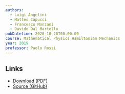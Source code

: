 ```yaml
---
authors:
  - Luigi Angelini
  - Matteo Capucci
  - Francesco Monzani
  - Davide Dal Martello
pubDatetime: 2020-10-28T00:00:00
course: Mathematical Physics Hamiltonian Mechanics
year: 2019
professor: Paolo Rossi
---
```


## Links

- [Download (PDF)](/public/notes/Hamiltonian_2018.pdf)
- [Source (GitHub)](https://github.com/mattecapu/hamiltonian-mechanics)
